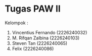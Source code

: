 # Tugas PAW II
Kelompok :
1. Vincentius Fernando (2226240032)
2. M. Rifqan Zalbina (2226240103)
3. Steven Tan (2226240065)
4. Felix (2226240086)

